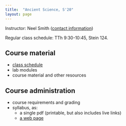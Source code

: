 ```yaml
---
title:  "Ancient Science, S'20"
layout: page
---
```



Instructor: Neel Smith ([contact information](http://neelsmith.info/holycross/contact/))

Regular class schedule:  TTh 9:30-10:45, Stein 124.

## Course material


- [class schedule](schedule)
- lab modules
- course material and other resources


## Course administration

- course requirements and grading
- syllabus, as:
    - a single pdf (printable, but also includes live links)
    - [a web page](syllabus/)
